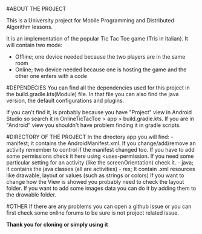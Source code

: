 #ABOUT THE PROJECT

This is a University project for Mobile Programming and Distributed Algorithm lessons.

It is an implementation of the popular Tic Tac Toe game (Tris in italian). 
It will contain two mode: 
  - Offline; one device needed because the two players are in the same room
  - Online; two device needed because one is hosting the game and the other one enters with a code

#DEPENDECIES
You can find all the dependencies used for this project in the build.gradle.kts(Module) file.
In that file you can also find the java version, the default configurations and plugins.

If you can't find it, is probably because you have "Project" view in Android Studio so
search it in OnlineTicTacToe > app > build.gradle.kts.
If you are in "Android" view you shouldn't have problem finding it in gradle scripts.

#DIRECTORY OF THE PROJECT
In the directory app you will find:
    - manifest; it contains the AndroidManifest.xml.
                If you change/add/remove an activity remember to control if the manifest changed too.
                If you have to add some permissions check it here using <uses-permission.
                If you need some particular setting for an activity (like the screenOrientation) check it.
    - java; it contains the java classes (all are activities)
    - res;  It contain .xml resources like drawable, layout or values (such as strings or colors)
            If you want to change how the View is showed you probably need to check the layout folder.
            If you want to add some images data you can do it by adding them to the drawable folder.

#OTHER
If there are any problems you can open a github issue or you can first check some online forums to 
be sure is not project related issue.

**Thank you for cloning or simply using it**

